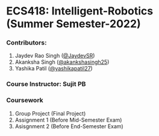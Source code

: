 # ECS418: Intelligent-Robotics (Summer Semester-2022)

### Contributors:
  1. Jaydev Rao Singh ([@JaydevSR](https://github.com/JaydevSR/))
  2. Akanksha Singh ([@akankshasingh25](https://github.com/akankshasingh25/))
  3. Yashika Patil ([@yashikapatil27](https://github.com/yashikapatil27/))
  
### Course Instructor: Sujit PB

### Coursework
1. Group Project (Final Project)
2. Assignment 1 (Before Mid-Semester Exam)
3. Asisgnment 2 (Before End-Semester Exam)
